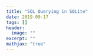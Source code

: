 ```yaml
---
title: "SQL Querying in SQLite"
date: 2019-09-17
tags: []
header:
  image: ""
excerpt: ""
mathjax: "true"
---
```


